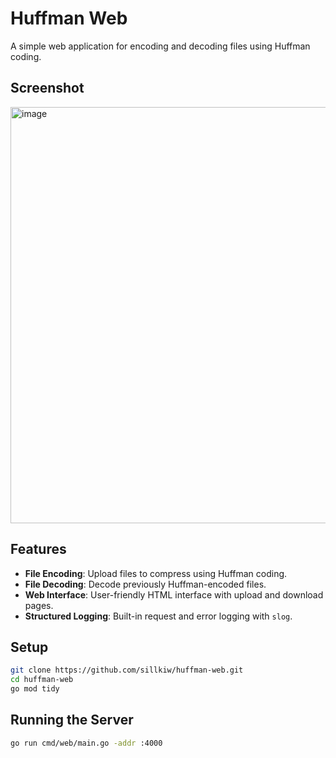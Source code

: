 # Huffman Web

A simple web application for encoding and decoding files using Huffman coding.

## Screenshot
<img width="925" height="666" alt="image" src="https://github.com/user-attachments/assets/64f963eb-16e2-437c-ac6c-35c9e32d9cb0" />

## Features

- **File Encoding**: Upload files to compress using Huffman coding.
- **File Decoding**: Decode previously Huffman-encoded files.
- **Web Interface**: User-friendly HTML interface with upload and download pages.
- **Structured Logging**: Built-in request and error logging with `slog`.

## Setup

```bash
git clone https://github.com/sillkiw/huffman-web.git
cd huffman-web
go mod tidy
```

## Running the Server

```bash
go run cmd/web/main.go -addr :4000
```
